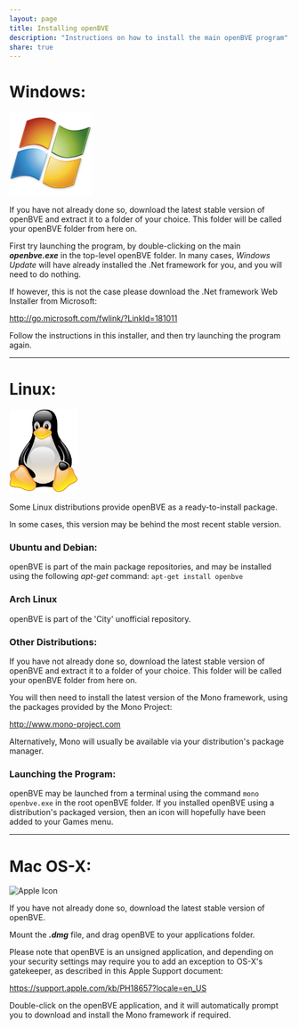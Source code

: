 ```yaml
---
layout: page
title: Installing openBVE
description: "Instructions on how to install the main openBVE program"
share: true
---
```


# Windows:

<img src="/images/windows.png" alt="Windows Icon">

If you have not already done so, download the latest stable version of openBVE and extract it to a folder of your choice. This folder will be called your openBVE folder from here on. 

First try launching the program, by double-clicking on the main **_openbve.exe_** in the top-level openBVE folder.
In many cases, _Windows Update_ will have already installed the .Net framework for you, and you will need to do nothing.

If however, this is not the case please download the .Net framework Web Installer from Microsoft: 

<a href="http://go.microsoft.com/fwlink/?LinkId=181011" class="btn btn-info">http://go.microsoft.com/fwlink/?LinkId=181011</a>

Follow the instructions in this installer, and then try launching the program again.

---

# Linux:

<img src="/images/linux.png" alt="Windows Icon">

Some Linux distributions provide openBVE as a ready-to-install package. 

In some cases, this version may be behind the most recent stable version. 

### Ubuntu and Debian:
openBVE is part of the main package repositories, and may be installed using the following *apt-get* command:
```apt-get install openbve```


### Arch Linux
openBVE is part of the 'City' unofficial repository.

### Other Distributions:
If you have not already done so, download the latest stable version of openBVE and extract it to a folder of your choice. This folder will be called your openBVE folder from here on. 

You will then need to install the latest version of the Mono framework, using the packages provided by the Mono Project:

<a href="http://www.mono-project.com" class="btn btn-info">http://www.mono-project.com</a>

Alternatively, Mono will usually be available via your distribution's package manager.


### Launching the Program:
openBVE may be launched from a terminal using the command `mono openbve.exe` in the root openBVE folder.
If you installed openBVE using a distribution's packaged version, then an icon will hopefully have been added to your Games menu.

---

# Mac OS-X:

<img src="/images/apple.png" alt="Apple Icon">

If you have not already done so, download the latest stable version of openBVE.

Mount the **_.dmg_** file, and drag openBVE to your applications folder.

Please note that openBVE is an unsigned application, and depending on your security settings may require you to add an exception to OS-X's gatekeeper, as described in this Apple Support document:

<https://support.apple.com/kb/PH18657?locale=en_US>

Double-click on the openBVE application, and it will automatically prompt you to download and install the Mono framework if required.